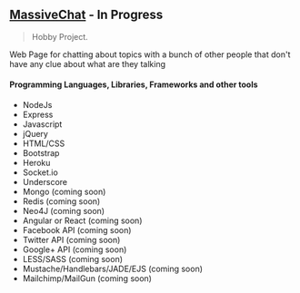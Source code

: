 ## [MassiveChat](http://massivechat.herokuapp.com/) - In Progress

> Hobby Project.

Web Page for chatting about topics with a bunch of other people that don't have any clue about what are they talking

#### Programming Languages, Libraries, Frameworks and other tools
 
 - NodeJs
 - Express 
 - Javascript
 - jQuery
 - HTML/CSS
 - Bootstrap
 - Heroku
 - Socket.io
 - Underscore
 - Mongo (coming soon)
 - Redis (coming soon)
 - Neo4J (coming soon)
 - Angular or React (coming soon)
 - Facebook API (coming soon)
 - Twitter API (coming soon)
 - Google+ API (coming soon)
 - LESS/SASS (coming soon)
 - Mustache/Handlebars/JADE/EJS (coming soon)
 - Mailchimp/MailGun (coming soon)
 
